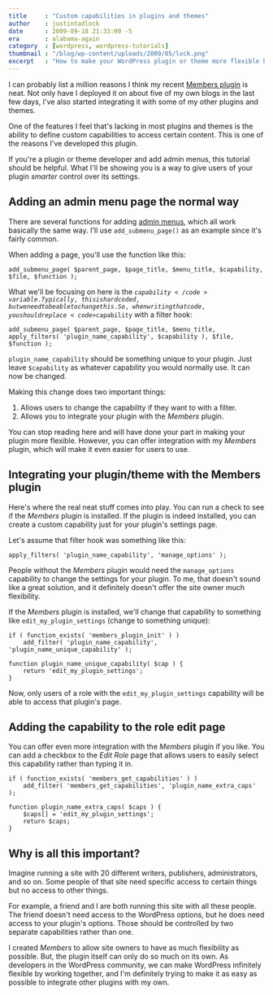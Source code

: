 ```yaml
---
title     : "Custom capabilities in plugins and themes"
author    : justintadlock
date      : 2009-09-18 21:33:00 -5
era       : alabama-again
category  : [wordpress, wordpress-tutorials]
thumbnail : "/blog/wp-content/uploads/2009/05/lock.png"
excerpt   : "How to make your WordPress plugin or theme more flexible by allowing users to select who has access to its settings page(s)."
---
```


I can probably list a million reasons I think my recent <a href="http://justintadlock.com/archives/2009/09/17/members-wordpress-plugin" title="Members: WordPress plugin">Members plugin</a> is neat.  Not only have I deployed it on about five of my own blogs in the last few days, I've also started integrating it with some of my other plugins and themes.

One of the features I feel that's lacking in most plugins and themes is the ability to define custom capabilities to access certain content.  This is one of the reasons I've developed this plugin.

If you're a plugin or theme developer and add admin menus, this tutorial should be helpful.  What I'll be showing you is a way to give users of your plugin <em>smarter</em> control over its settings.

## Adding an admin menu page the normal way

There are several functions for adding <a href="http://codex.wordpress.org/Adding_Administration_Menus" title="Adding administration menus">admin menus</a>, which all work basically the same way.  I'll use <code>add_submenu_page()</code> as an example since it's fairly common.

When adding a page, you'll use the function like this:

<pre><code>add_submenu_page( $parent_page, $page_title, $menu_title, $capability, $file, $function );</code></pre>

What we'll be focusing on here is the <code>$capability</code> variable.  Typically, this is hardcoded, but we need to be able to change this.  So, when writing that code, you should replace <code>$capability</code> with a filter hook:

<pre><code>add_submenu_page( $parent_page, $page_title, $menu_title, apply_filters( 'plugin_name_capability', $capability ), $file, $function );</code></pre>

<code>plugin_name_capability</code> should be something unique to your plugin.  Just leave <code>$capability</code> as  whatever capability you would normally use.  It can now be changed.

Making this change does two important things:

<ol>
	<li>Allows users to change the capability if they want to with a filter.</li>
	<li>Allows you to integrate your plugin with the <em>Members</em> plugin.</li>
</ol>

You can stop reading here and will have done your part in making your plugin more flexible.  However, you can offer integration with my <em>Members</em> plugin, which will make it even easier for users to use.

## Integrating your plugin/theme with the Members plugin

Here's where the real neat stuff comes into play.  You can run a check to see if the <em>Members</em> plugin is installed.  If the plugin is indeed installed, you can create a custom capability just for your plugin's settings page.

Let's assume that filter hook was something like this:

<pre><code>apply_filters( 'plugin_name_capability', 'manage_options' );</code></pre>

People without the <em>Members</em> plugin would need the <code>manage_options</code> capability to change the settings for your plugin.  To me, that doesn't sound like a great solution, and it definitely doesn't offer the site owner much flexibility.

If the <em>Members</em> plugin is installed, we'll change that capability to something like <code>edit_my_plugin_settings</code> (change to something unique):

<pre><code>if ( function_exists( 'members_plugin_init' ) )
	add_filter( 'plugin_name_capability', 'plugin_name_unique_capability' );

function plugin_name_unique_capability( $cap ) {
	return 'edit_my_plugin_settings';
}</code></pre>

Now, only users of a role with the <code>edit_my_plugin_settings</code> capability will be able to access that plugin's page.

## Adding the capability to the role edit page

You can offer even more integration with the <em>Members</em> plugin if you like.  You can add a checkbox to the <em>Edit Role</em> page that allows users to easily select this capability rather than typing it in.

<pre><code>if ( function_exists( 'members_get_capabilities' ) )
	add_filter( 'members_get_capabilities', 'plugin_name_extra_caps' );

function plugin_name_extra_caps( $caps ) {
	$caps[] = 'edit_my_plugin_settings';
	return $caps;
}</code></pre>

## Why is all this important?

Imagine running a site with 20 different writers, publishers, administrators, and so on.  Some people of that site need specific access to certain things but no access to other things.

For example, a friend and I are both running this site with all these people.  The friend doesn't need access to the WordPress options, but he does need access to your plugin's options.  Those should be controlled by two separate capabilities rather than one.

I created <em>Members</em> to allow site owners to have as much flexibility as possible.  But, the plugin itself can only do so much on its own.  As developers in the WordPress community, we can make WordPress infinitely flexible by working together, and I'm definitely trying to make it as easy as possible to integrate other plugins with my own.
